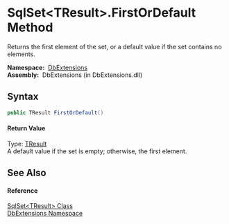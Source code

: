 SqlSet&lt;TResult>.FirstOrDefault Method
========================================
  Returns the first element of the set, or a default value if the set contains no elements.

  **Namespace:**  [DbExtensions][1]  
  **Assembly:**  DbExtensions (in DbExtensions.dll)

Syntax
------

```csharp
public TResult FirstOrDefault()
```

#### Return Value
Type: [TResult][2]  
A default value if the set is empty; otherwise, the first element.

See Also
--------

#### Reference
[SqlSet&lt;TResult> Class][2]  
[DbExtensions Namespace][1]  

[1]: ../README.md
[2]: README.md